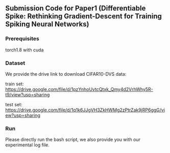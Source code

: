 ## Submission Code for Paper1 (Differentiable Spike: Rethinking Gradient-Descent for Training Spiking Neural Networks)





### Prerequisites

 torch1.8 with cuda



### Dataset

We provide the drive link to download CIFAR10-DVS data:

train set: https://drive.google.com/file/d/1pzYnhoUvtcQtxk_Qmy4d2VrhWhy5R-t9/view?usp=sharing

test set: https://drive.google.com/file/d/1q1k6JJgVH3ZkHWMg2zPtrZak9jRP6ggG/view?usp=sharing



### Run

Please directly run the bash script, we also provide you with our experimental log file. 

